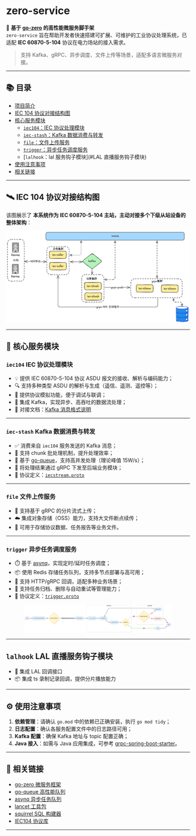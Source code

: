 # zero-service

🚀 **基于 [go-zero](https://github.com/zeromicro/go-zero) 的高性能微服务脚手架**  
`zero-service` 旨在帮助开发者快速搭建可扩展、可维护的工业协议处理系统，已适配 **IEC 60870-5-104** 协议在电力场站的接入需求。

> 支持 Kafka、gRPC、异步调度、文件上传等场景，适配多语言微服务对接。

---

## 📚 目录

- [项目简介](#zero-service)
- [IEC 104 协议对接结构图](#iec-104-协议对接结构图)
- [核心服务模块](#核心服务模块)
  - [`iec104`：IEC 协议处理模块](#iec104-iec-协议处理模块)
  - [`iec-stash`：Kafka 数据消费与转发](#iec-stash-kafka-数据消费与转发)
  - [`file`：文件上传服务](#file-文件上传服务)
  - [`trigger`：异步任务调度服务](#trigger-异步任务调度服务)
  - [`lalhook`：lal 服务钩子模块](#LAL 直播服务钩子模块)
- [使用注意事项](#使用注意事项)
- [相关链接](#相关链接)

---

## 🛰 IEC 104 协议对接结构图

该图展示了 **本系统作为 IEC 60870-5-104 主站，主动对接多个下级从站设备的整体架构**：

<div align="center">
  <img src="doc/iec-architecture.png" alt="IEC104 主站对接结构图" style="max-width: 100%; height: auto;" />
</div>

---

## 🧩 核心服务模块

### `iec104` IEC 协议处理模块

- 💡 提供 IEC 60870-5-104 协议 ASDU 报文的接收、解析与编码能力；
- 🔍 支持多种类型 ASDU 的解析与生成（遥信、遥测、遥控等）；
- 🧪 提供协议模拟功能，便于调试与联调；
- 🔗 集成 Kafka，实现异步、高吞吐的数据流处理；
- 📄 对接文档：[Kafka 消息格式说明](common/iec104/kafka.md)

---

### `iec-stash` Kafka 数据消费与转发

- ✅ 消费来自 `iec104` 服务发送的 Kafka 消息；
- 🧩 支持 chunk 批处理机制，提升处理效率；
- 🚀 基于 [go-queue](https://github.com/zeromicro/go-queue)，支持高并发处理（理论峰值 15W/s）；
- 📡 将处理结果通过 gRPC 下发至后端业务模块；
- 📄 协议定义：[`iecstream.proto`](facade/iecstream/iecstream.proto)

---

### `file` 文件上传服务

- 💾 支持基于 gRPC 的分片流式上传；
- ☁️ 集成对象存储（OSS）能力，支持大文件断点续传；
- 📁 可用于存储协议数据、任务报告等业务文件。

---

### `trigger` 异步任务调度服务

- ⏱️ 基于 [asynq](https://github.com/hibiken/asynq)，实现定时/延时任务调度；
- 📦 使用 Redis 存储任务队列，支持多节点部署与高可用；
- 🔁 支持 HTTP/gRPC 回调，适配多种业务场景；
- 🔧 支持任务归档、删除与自动重试等管理能力；
- 📄 协议定义：[`trigger.proto`](app/trigger/trigger.proto)

<div align="center">
  <img src="doc/trigger-flow.png" alt="Trigger 服务流程图" style="max-width: 80%; height: auto;" />
</div>

---

## `lalhook` LAL 直播服务钩子模块
- 🔧 集成 LAL 回调接口
- 📦 集成 ts 录制记录回调，提供分片播放能力

---

## ⚙️ 使用注意事项

1. **依赖管理**：请确认 `go.mod` 中的依赖已正确安装，执行 `go mod tidy`；
2. **日志配置**：确认各服务配置文件中的日志路径可用；
3. **Kafka 配置**：确保 Kafka 地址与 topic 配置正确；
4. **Java 接入**：如需与 Java 应用集成，可参考 [grpc-spring-boot-starter](https://yidongnan.github.io/grpc-spring-boot-starter/zh-CN/)。

---

## 🔗 相关链接

- [go-zero 微服务框架](https://github.com/zeromicro/go-zero)
- [go-queue 高性能队列](https://github.com/zeromicro/go-queue)
- [asynq 异步任务队列](https://github.com/hibiken/asynq/)
- [lancet 工具包](https://github.com/duke-git/lancet)
- [squirrel SQL 构建器](https://github.com/Masterminds/squirrel)
- [IEC104 协议库](https://github.com/wendy512/iec104)

---

